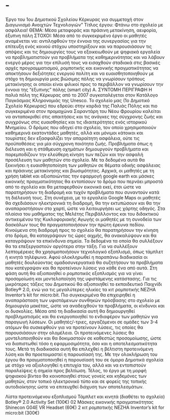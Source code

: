# -
Έργο του 1ου Δημοτικού Σχολείου Κέρκυρας για συμμετοχή στον Διαγωνισμό  Ανοιχτών Τεχνολογιών”
Τίτλος έργου: Φτάνω στο σχολείο με ασφάλεια!
ΘΕΜΑ: Μέσα μεταφοράς και πράσινη μετακίνηση, αειφορία, έξυπνη πόλη
ΣΤΟΧΟΙ:  Μέσα από το συγκεκριμένο έργο οι μαθητές αναμένεται να:
αντιληφθούν την έννοια της συνεργασίας για την επίτευξη ενός κοινού στόχου
υποστηρίξουν και να παρουσιάσουν τις απόψεις και τις δημιουργίες τους
να εξοικειωθούν με ψηφιακά εργαλεία
να προβληματιστούν για προβλήματα της καθημερινότητας και να λάβουν ενεργό μέρος για την επίλυσή τους
να εισαχθούν σταδιακά στις βασικές αρχές προγραμματισμού, ρομποτικής και εικονικής πραγματικότητας
να αποκτήσουν δεξιότητες ενεργού πολίτη και να ευαισθητοποιηθούν με στόχο τη δημιουργία μιας βιώσιμης πόλης
να γνωρίσουν τρόπους μετακίνησης οι οποίοι είναι φιλικοί προς το περιβάλλον
να γνωρίσουν την έννοια της “έξυπνης” πόλης (smart city)
Α. ΣΥΝΤΟΜΗ ΠΕΡΙΓΡΑΦΗ 
	Η παλιά πόλη της Κέρκυρας από το 2007 συγκαταλέγεται στον Κατάλογο Παγκόσμιας Κληρονομιάς της Unesco. Το σχολείο μας (1ο Δημοτικό Σχολείο Κέρκυρας) που εδρεύει στην καρδιά της Παλιάς Πόλης και πιο συγκεκριμένα στον προμαχώνα Σαραντάρη του Νέου Φρουρίου καλείται να ανταποκριθεί στις απαιτήσεις και τις ανάγκες της σύγχρονης ζωής και συγχρόνως στις ευαισθησίες και τις ιδιαιτερότητες ενός ιστορικού Μνημείου. Ο δρόμος που οδηγεί στο σχολείο, τον οποίο χρησιμοποιούν καθημερινά εκατοντάδες μαθητές, αλλά και μόνιμοι κάτοικοι και τουρίστες δεν εξασφαλίζει την απαραίτητη ασφάλεια, ούτε τις προϋποθέσεις για μία σύγχρονη ποιότητα  ζωής. Προβλήματα όπως η διέλευση και η στάθμευση οχημάτων δημιουργούν προβλήματα και παρεμποδίζουν την ελεύθερη κίνηση των πεζών και την ασφαλή προσέλευση των μαθητών στο σχολείο. 
Με τα δεδομένα αυτά θα ξεκινήσει η ευαισθητοποίηση των μαθητών σε θέματα οδικής ασφάλειας και πράσινης μετακίνησης και βιωσιμότητας. Αρχικά, οι μαθητές με τη χρήση tablet και αξιοποιώντας την εφαρμογή google earth και μάσκες εικονικής πραγματικότητας θα εντοπίσουν το δρόμο που περνάει μπροστά από το σχολείο και θα μεταφερθούν εικονικά εκεί, έτσι ώστε να παρατηρήσουν τη διαδρομή και τυχόν προβλήματα που συναντούν κατά τη διέλευσή τους. Στη συνέχεια, με το εργαλείο Google Maps οι μαθητές θα σχεδιάσουν ηλεκτρονικά τη διαδρομή, θα την εκτυπώσουν και θα την αναπαραστήσουν στο χαρτί, ώστε να λειτουργήσει ως χάρτης οδηγός. Στα πλαίσια του μαθήματος της Μελέτης Περιβάλλοντος και του διδακτικού αντικειμένου της Κυκλοφοριακής Αγωγής οι μαθητές με τη συνοδεία των δασκάλων τους θα πραγματοποιήσουν την πρώτη έρευνα πεδίου. Κινούμενα στη διαδρομή προς το σχολείο θα παρατηρήσουν την κίνηση στο δρόμο, θα καταγράψουν τις ώρες αιχμής, θα ανακαλύψουν και θα καταγράψουν τα επικίνδυνα σημεία. Τα δεδομένα τα οποία θα συλλέξουν θα τα επεξεργαστούν αργότερα στην τάξη. Για να συλλέξουν λεπτομέρειες θα χρησιμοποιήσουν τεχνολογικό εξοπλισμό, όπως τάμπλετ ή κινητά τηλέφωνα.
Αφού ολοκληρωθεί η παραπάνω διαδικασία οι μαθητές δουλεύοντας ομαδοσυνεργατικά θα συζητήσουν τα προβλήματα που κατέγραψαν και θα προτείνουν λύσεις για κάθε ένα από αυτά. Στη φάση αυτή θα αξιοποιηθεί ο ρομποτικός εξοπλισμός για να γίνει προσομοίωση και μοντελοποίηση της υφιστάμενης κατάστασης. Για τις μικρότερες τάξεις του Δημοτικού θα αξιοποιηθεί το εκπαιδευτικό Παιχνίδι Botley® 2.0, ενώ για τις μεγαλύτερες ηλικίες τα κιτ ρομποτικής NEZHA Inventor’s kit for micro:bit.  Πιο συγκεκριμένα θα επιχειρηθεί η αναπαράσταση των υφιστάμενων συνθηκών πρόσβασης στο σχολείο με δημιουργία μακέτας, ώστε να αναδειχθούν τα προβλήματα, οι κίνδυνοι και οι δυσκολίες. Μέσα από τη διαδικασία αυτή θα δημιουργηθεί προβληματισμός και θα ενεργοποιηθεί το ενδιαφέρον των μαθητών για παραγωγή λύσεων. Οι μαθητές/-τριες, εργαζόμενοι σε ομάδες των 3-4 ατόμων θα συσκεφθούν για να προτείνουν λύσεις, τις οποίες θα παρουσιάσουν στην ολομέλεια. Οι προτεινόμενες λύσεις θα μοντελοποιηθούν και θα δοκιμαστούν σε καθεστώς προσομοίωσης, ώστε να διαπιστωθεί τόσο η εφαρμοσιμότητα, όσο και η αποτελεσματικότητα τους. Μετά τη διαδικασία αυτή θα επιλεχθεί η βέλτιστη προτεινόμενη λύση και θα προετοιμαστεί η παρουσίασή της.
	Με την ολοκλήρωση του έργου θα πραγματοποιηθεί η παρουσίασή του σε όμορα Δημοτικά σχολεία με στόχο να αξιολογηθεί η επιτυχία του, αλλά και να εντοπιστούν παραλείψεις ή σημεία προς βελτίωση. Τέλος, το έργο με τη μορφή ψηφιακού βίντεο θα κοινοποιηθεί στους γονείς και κηδεμόνες των μαθητών, στον τοπικό ηλεκτρονικό τύπο και σε φορείς της τοπικής αυτοδιοίκησης ώστε να επιτευχθεί διάχυση των αποτελεσμάτων.

Λίστα προτεινόμενου εξοπλισμού 
Τάμπλετ και κινητά (διαθέτει το σχολείο)
Botley® 2.0 Activity Set (100€)
02 Μάσκες εικονικής πραγματικότητας Shinecon G04E VR Headset (60€)
2 κιτ ρομποτικής NEZHA Inventor’s kit for micro:bit (300€)
